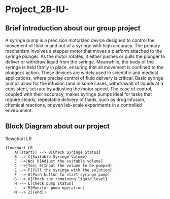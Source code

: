 ﻿# Project_2B-IU-
## Brief introduction about our group project
A syringe pump is a precision motorized device designed to control the movement of fluid in and out of a syringe with high accuracy. The primary mechanism involves a stepper motor that moves a platform attached to the syringe plunger. As the motor rotates, it either pushes or pulls the plunger to deliver or withdraw liquid from the syringe. Meanwhile, the body of the syringe is held firmly in place, ensuring that all movement is confined to the plunger’s action.
These devices are widely used in scientific and medical applications, where precise control of fluid delivery is critical. Basic syringe pumps allow for the infusion (and in some cases, withdrawal) of liquids at a consistent, set rate by adjusting the motor speed.
The ease of control, coupled with their accuracy, makes syringe pumps ideal for tasks that require steady, repeatable delivery of fluids, such as drug infusion, chemical reactions, or even lab-scale experiments in a controlled environment. 

## Block Diagram about our project
flowchart LR


```mermaid
flowchart LR
    A((start)) --> B[Check Syringe Status]
    B --> C{Suitable Syringe Volume}
    C -->|No| D[Adjust the suitable volume]
    C -->|Yes| E[Input the volume to be pumped]
    E --> F[Fill the syringe with the solution]
    F --> G[Push button to start syringe pump]
    G --> H[Check the remaining liquid level]
    H --> L[Check pump status]
    L --> M[Monitor pump operation]
    M --> Z((end))


